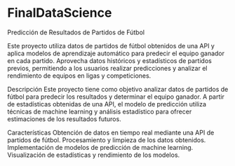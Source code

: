 # FinalDataScience
Predicción de Resultados de Partidos de Fútbol

Este proyecto utiliza datos de partidos de fútbol obtenidos de una API y aplica modelos de aprendizaje automático para predecir el equipo ganador en cada partido. Aprovecha datos históricos y estadísticos de partidos previos, permitiendo a los usuarios realizar predicciones y analizar el rendimiento de equipos en ligas y competiciones.

Descripción
Este proyecto tiene como objetivo analizar datos de partidos de fútbol para predecir los resultados y determinar el equipo ganador. A partir de estadísticas obtenidas de una API, el modelo de predicción utiliza técnicas de machine learning y análisis estadístico para ofrecer estimaciones de los resultados futuros.

Características
Obtención de datos en tiempo real mediante una API de partidos de fútbol.
Procesamiento y limpieza de los datos obtenidos.
Implementación de modelos de predicción de machine learning.
Visualización de estadísticas y rendimiento de los modelos.
